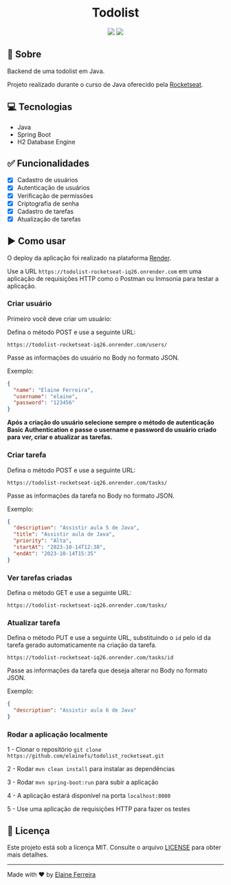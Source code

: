 <div align="center">
 <h1>Todolist</h1>

  <img src="https://img.shields.io/badge/JAVA-ED8B00?style=flat&logo=openjdk&logoColor=white">
  <img src="https://img.shields.io/badge/Spring-6DB33F?style=flat&logo=spring&logoColor=white">
</div>

## 📘 Sobre
Backend de uma todolist em Java.

Projeto realizado durante o curso de Java oferecido pela [Rocketseat](https://github.com/Rocketseat).

## 💻 Tecnologias
- Java
- Spring Boot
- H2 Database Engine

## ✅ Funcionalidades
- [x] Cadastro de usuários
- [x] Autenticação de usuários
- [x] Verificação de permissões
- [x] Criptografia de senha
- [x] Cadastro de tarefas
- [x] Atualização de tarefas

## ▶️ Como usar
O deploy da aplicação foi realizado na plataforma [Render](https://render.com).

Use a URL `https://todolist-rocketseat-iq26.onrender.com` em uma aplicação de requisições HTTP como o Postman ou Inmsonia para testar a aplicação.

### Criar usuário
Primeiro você deve criar um usuário:

Defina o método POST e use a seguinte URL:
```
https://todolist-rocketseat-iq26.onrender.com/users/
```

Passe as informações do usuário no Body no formato JSON.

Exemplo:
```json
{
  "name": "Elaine Ferreira",
  "username": "elaine",
  "password": "123456"
}
```

**Após a criação do usuário selecione sempre o método de autenticação Basic Authentication e passe o username e password do usuário criado para ver, criar e atualizar as tarefas.**

### Criar tarefa
Defina o método POST e use a seguinte URL:
```
https://todolist-rocketseat-iq26.onrender.com/tasks/
```

Passe as informações da tarefa no Body no formato JSON.

Exemplo:
```json
{
  "description": "Assistir aula 5 de Java",
  "title": "Assistir aula de Java",
  "priority": "Alta",
  "startAt": "2023-10-14T12:30",
  "endAt": "2023-10-14T15:35"
}
```

### Ver tarefas criadas
Defina o método GET e use a seguinte URL:
```
https://todolist-rocketseat-iq26.onrender.com/tasks/
```

### Atualizar tarefa
Defina o método PUT e use a seguinte URL, substituindo o `id` pelo id da tarefa gerado automaticamente na criação da tarefa.
```
https://todolist-rocketseat-iq26.onrender.com/tasks/id
```

Passe as informações da tarefa que deseja alterar no Body no formato JSON.

Exemplo:
```json
{
  "description": "Assistir aula 6 de Java"
}
```

### Rodar a aplicação localmente
1 - Clonar o repositório `git clone https://github.com/elainefs/todolist_rocketseat.git`

2 - Rodar `mvn clean install` para instalar as dependências

3 - Rodar `mvn spring-boot:run` para subir a aplicação

4 - A aplicação estará disponível na porta `localhost:8080`

5 - Use uma aplicação de requisições HTTP para fazer os testes 

## 📄 Licença
Este projeto está sob a licença MIT. Consulte o arquivo [LICENSE](/LICENSE) para obter mais detalhes.

<hr>

Made with ❤️ by [Elaine Ferreira](https://github.com/elainefs)